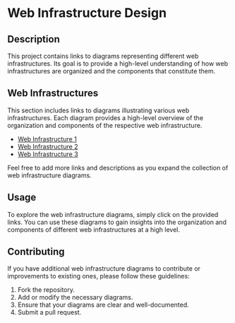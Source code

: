 # Web Infrastructure Design

## Description

This project contains links to diagrams representing different web infrastructures. Its goal is to provide a high-level understanding of how web infrastructures are organized and the components that constitute them.


## Web Infrastructures

This section includes links to diagrams illustrating various web infrastructures. Each diagram provides a high-level overview of the organization and components of the respective web infrastructure.

- [Web Infrastructure 1](https://drive.google.com/file/d/1YDulaxjOd3i6YwQRXSng2rvbVDL6sWBg/view?usp=sharing)
- [Web Infrastructure 2](https://drive.google.com/file/d/1YDulaxjOd3i6YwQRXSng2rvbVDL6sWBg/view?usp=sharing)
- [Web Infrastructure 3](https://drive.google.com/file/d/1YDulaxjOd3i6YwQRXSng2rvbVDL6sWBg/view?usp=sharing)

Feel free to add more links and descriptions as you expand the collection of web infrastructure diagrams.

## Usage

To explore the web infrastructure diagrams, simply click on the provided links. You can use these diagrams to gain insights into the organization and components of different web infrastructures at a high level.

## Contributing

If you have additional web infrastructure diagrams to contribute or improvements to existing ones, please follow these guidelines:

1. Fork the repository.
2. Add or modify the necessary diagrams.
3. Ensure that your diagrams are clear and well-documented.
4. Submit a pull request.

